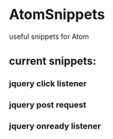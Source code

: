 # AtomSnippets
useful snippets for Atom

## current snippets:

### jquery click listener
### jquery post request
### jquery onready listener
